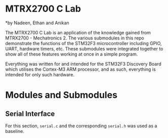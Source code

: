 # MTRX2700 C Lab
*by Nadeen, Ethan and Anikan

The MTRX2700 C Lab is an application of the knowledge gained from MTRX2700 - Mechatronics 2. The various submodules in this repo demonstrate the functions of the STM32F3 microcontroller including GPIO, UART, hardware timers, etc. These submodules were integrated together to show all of these features working at once in a simple program.

Everything was written for and intended for the STM32F3 Discovery Board which utilises the Cortex-M3 ARM processor, and as such, everything is intended for only such hardware.

# Modules and Submodules
## Serial Interface
For this section, `serial.c` and the corresponding `serial.h` was used as a baseline. 

